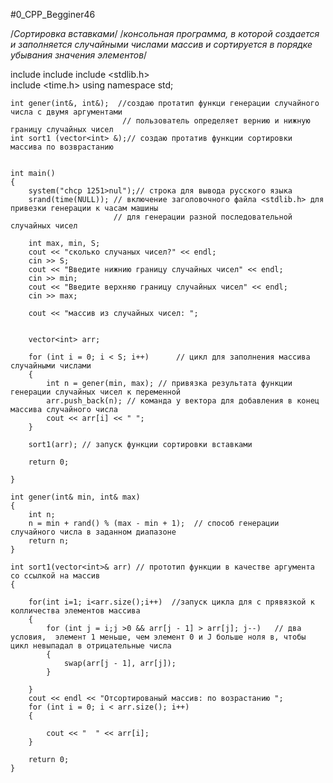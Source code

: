 #0_CPP_Begginer46

/*Сортировка вставками*/
/*консольная программа, в которой создается и заполняется случайными числами массив и сортируется в порядке убывания значения элементов*/


include <iostream>
include <vector>
include <stdlib.h>   
include <time.h> 
using namespace std;

	int gener(int&, int&);  //создаю протатип функци генерации случайного числа с двумя аргументами
	                         // пользователь определяет вернию и нижную границу случайных чисел
	int sort1 (vector<int> &);// создаю протатив функции сортировки массива по возврастанию
	

	int main()
	{
		system("chcp 1251>nul");// строка для вывода русского языка
		srand(time(NULL)); // включение заголовочного файла <stdlib.h> для привезки генерации к часам машины
		                   // для генерации разной последовательной случайных чисел

		int max, min, S;
		cout << "сколько случаных чисел?" << endl;
		cin >> S;
		cout << "Введите нижнию границу случайных чисел" << endl;
		cin >> min;
		cout << "Введите верхняю границу случайных чисел" << endl;
		cin >> max;

		cout << "массив из случайных чисел: ";

		
		vector<int> arr;
		
		for (int i = 0; i < S; i++)      // цикл для заполнения массива случайными числами
		{
			int n = gener(min, max); // привязка результата функции генерации случайных чисел к переменной
			arr.push_back(n); // команда у вектора для добавления в конец массива случайного числа
			cout << arr[i] << " ";  
		}

		sort1(arr); // запуск функции сортировки вставками

		return 0;

	}

	int gener(int& min, int& max)
	{
		int n;
		n = min + rand() % (max - min + 1);  // способ генерации случайного числа в заданном диапазоне
		return n;
	}

	int sort1(vector<int>& arr) // прототип функции в качестве аргумента со ссылкой на массив
	{
		
		for(int i=1; i<arr.size();i++)  //запуск цикла для с прявязкой к колличества элементов массива
		{
			for (int j = i;j >0 && arr[j - 1] > arr[j]; j--)   // два условия,  элемент 1 меньше, чем элемент 0 и J больше ноля в, чтобы цикл невыпадал в отрицательные числа
			{
				swap(arr[j - 1], arr[j]);	
			}
		
		}
		cout << endl << "Отсортированый массив: по возрастанию ";
		for (int i = 0; i < arr.size(); i++)
		{
			
			cout << "  " << arr[i];
		}

		return 0;
	}
